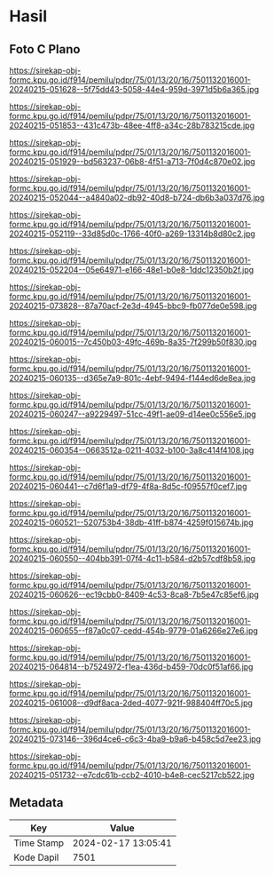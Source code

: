 # Hasil

## Foto C Plano

https://sirekap-obj-formc.kpu.go.id/f914/pemilu/pdpr/75/01/13/20/16/7501132016001-20240215-051628--5f75dd43-5058-44e4-959d-3971d5b6a365.jpg

https://sirekap-obj-formc.kpu.go.id/f914/pemilu/pdpr/75/01/13/20/16/7501132016001-20240215-051853--431c473b-48ee-4ff8-a34c-28b783215cde.jpg

https://sirekap-obj-formc.kpu.go.id/f914/pemilu/pdpr/75/01/13/20/16/7501132016001-20240215-051929--bd563237-06b8-4f51-a713-7f0d4c870e02.jpg

https://sirekap-obj-formc.kpu.go.id/f914/pemilu/pdpr/75/01/13/20/16/7501132016001-20240215-052044--a4840a02-db92-40d8-b724-db6b3a037d76.jpg

https://sirekap-obj-formc.kpu.go.id/f914/pemilu/pdpr/75/01/13/20/16/7501132016001-20240215-052119--33d85d0c-1766-40f0-a269-13314b8d80c2.jpg

https://sirekap-obj-formc.kpu.go.id/f914/pemilu/pdpr/75/01/13/20/16/7501132016001-20240215-052204--05e64971-e166-48e1-b0e8-1ddc12350b2f.jpg

https://sirekap-obj-formc.kpu.go.id/f914/pemilu/pdpr/75/01/13/20/16/7501132016001-20240215-073828--87a70acf-2e3d-4945-bbc9-fb077de0e598.jpg

https://sirekap-obj-formc.kpu.go.id/f914/pemilu/pdpr/75/01/13/20/16/7501132016001-20240215-060015--7c450b03-49fc-469b-8a35-7f299b50f830.jpg

https://sirekap-obj-formc.kpu.go.id/f914/pemilu/pdpr/75/01/13/20/16/7501132016001-20240215-060135--d365e7a9-801c-4ebf-9494-f144ed6de8ea.jpg

https://sirekap-obj-formc.kpu.go.id/f914/pemilu/pdpr/75/01/13/20/16/7501132016001-20240215-060247--a9229497-51cc-49f1-ae09-d14ee0c556e5.jpg

https://sirekap-obj-formc.kpu.go.id/f914/pemilu/pdpr/75/01/13/20/16/7501132016001-20240215-060354--0663512a-0211-4032-b100-3a8c414f4108.jpg

https://sirekap-obj-formc.kpu.go.id/f914/pemilu/pdpr/75/01/13/20/16/7501132016001-20240215-060441--c7d6f1a9-df79-4f8a-8d5c-f09557f0cef7.jpg

https://sirekap-obj-formc.kpu.go.id/f914/pemilu/pdpr/75/01/13/20/16/7501132016001-20240215-060521--520753b4-38db-41ff-b874-4259f015674b.jpg

https://sirekap-obj-formc.kpu.go.id/f914/pemilu/pdpr/75/01/13/20/16/7501132016001-20240215-060550--404bb391-07f4-4c11-b584-d2b57cdf8b58.jpg

https://sirekap-obj-formc.kpu.go.id/f914/pemilu/pdpr/75/01/13/20/16/7501132016001-20240215-060626--ec19cbb0-8409-4c53-8ca8-7b5e47c85ef6.jpg

https://sirekap-obj-formc.kpu.go.id/f914/pemilu/pdpr/75/01/13/20/16/7501132016001-20240215-060655--f87a0c07-cedd-454b-9779-01a6266e27e6.jpg

https://sirekap-obj-formc.kpu.go.id/f914/pemilu/pdpr/75/01/13/20/16/7501132016001-20240215-064814--b7524972-f1ea-436d-b459-70dc0f51af66.jpg

https://sirekap-obj-formc.kpu.go.id/f914/pemilu/pdpr/75/01/13/20/16/7501132016001-20240215-061008--d9df8aca-2ded-4077-921f-988404ff70c5.jpg

https://sirekap-obj-formc.kpu.go.id/f914/pemilu/pdpr/75/01/13/20/16/7501132016001-20240215-073146--396d4ce6-c6c3-4ba9-b9a6-b458c5d7ee23.jpg

https://sirekap-obj-formc.kpu.go.id/f914/pemilu/pdpr/75/01/13/20/16/7501132016001-20240215-051732--e7cdc61b-ccb2-4010-b4e8-cec5217cb522.jpg


## Metadata

| Key        | Value               |
| ---------- | ------------------- |
| Time Stamp | 2024-02-17 13:05:41 |
| Kode Dapil | 7501                |




